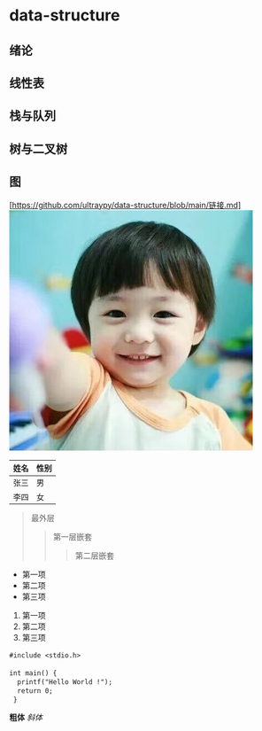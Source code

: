 data-structure
=================
## 绪论
## 线性表
## 栈与队列
## 树与二叉树
## 图
[https://github.com/ultraypy/data-structure/blob/main/链接.md]
![alt  哈哈哈](QQ%E5%9B%BE%E7%89%8720201012203225.jpg)

|  姓名   | 性别  |
|  ----  | ----  |
| 张三  | 男 |
| 李四  | 女 |

> 最外层
> > 第一层嵌套
> > > 第二层嵌套
- 第一项
- 第二项
- 第三项
 
1. 第一项
2. 第二项
3. 第三项
```
#include <stdio.h>

int main() {
  printf("Hello World !");
  return 0;
 }
 ```
<b>粗体</b>
<i>斜体</i>
